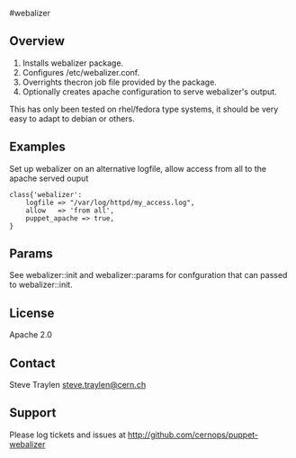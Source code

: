#webalizer

## Overview
1. Installs webalizer package.
2. Configures /etc/webalizer.conf. 
3. Overrights thecron job file provided by the package.
4. Optionally creates apache configuration to serve webalizer's output.

This has only been tested on rhel/fedora type systems, it should be very
easy to adapt to debian or others.

## Examples
Set up webalizer on an alternative logfile, allow access from all to the
apache served ouput

```puppet
class{'webalizer':
    logfile => "/var/log/httpd/my_access.log",
    allow   => 'from all',
    puppet_apache => true,
}
```

## Params
See webalizer::init and webalizer::params for confguration that can passed
to webalizer::init.

## License
Apache 2.0

## Contact
Steve Traylen <steve.traylen@cern.ch>

## Support
Please log tickets and issues at http://github.com/cernops/puppet-webalizer
